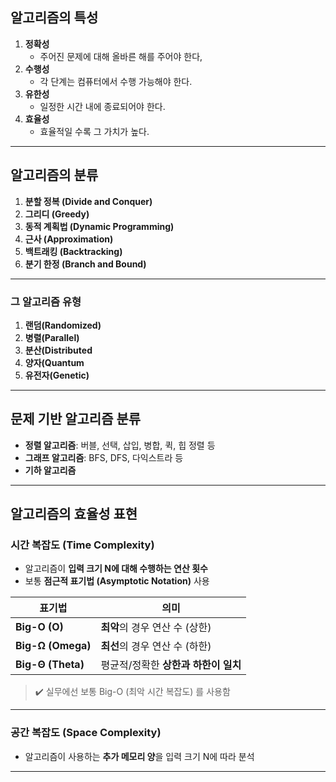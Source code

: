 ## 알고리즘의 **특성**

1. **정확성**
    - 주어진 문제에 대해 올바른 해를 주어야 한다,
2. **수행성**
    - 각 단계는 컴퓨터에서 수행 가능해야 한다.
3. **유한성**
    - 일정한 시간 내에 종료되어야 한다.
4. **효율성**
    - 효율적일 수록 그 가치가 높다.

---

## 알고리즘의 분류

1. **분할 정복 (Divide and Conquer)**
2. **그리디 (Greedy)**
3. **동적 계획법 (Dynamic Programming)**
4. **근사 (Approximation)**
5. **백트래킹 (Backtracking)**
6. **분기 한정 (Branch and Bound)**

---

### 그 알고리즘 유형

1. **랜덤(Randomized)**
2. **병렬(Parallel)**
3. **분산(Distributed**
4. **양자(Quantum**
5. **유전자(Genetic)**

---

## 문제 기반 알고리즘 분류

- **정렬 알고리즘**: 버블, 선택, 삽입, 병합, 퀵, 힙 정렬 등
- **그래프 알고리즘**: BFS, DFS, 다익스트라 등
- **기하 알고리즘**

---

## 알고리즘의 효율성 표현

### 시간 복잡도 (Time Complexity)

- 알고리즘이 **입력 크기 N에 대해 수행하는 연산 횟수**
- 보통 **점근적 표기법 (Asymptotic Notation)** 사용

| 표기법 | 의미 |
| --- | --- |
| **Big-O (O)** | **최악**의 경우 연산 수 (상한) |
| **Big-Ω (Omega)** | **최선**의 경우 연산 수 (하한) |
| **Big-Θ (Theta)** | 평균적/정확한 **상한과 하한이 일치** |

> ✔️ 실무에선 보통 Big-O (최악 시간 복잡도) 를 사용함
> 

---

### 공간 복잡도 (Space Complexity)

- 알고리즘이 사용하는 **추가 메모리 양**을 입력 크기 N에 따라 분석

---
